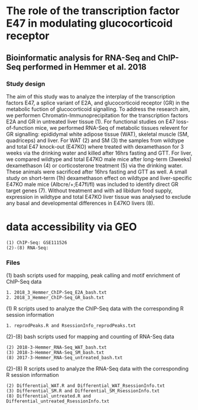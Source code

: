# The role of the transcription factor E47 in modulating glucocorticoid receptor
## Bioinformatic analysis for RNA-Seq and ChIP-Seq performed in Hemmer et al. 2018

### Study design

The aim of this study was to analyze the interplay of the transcription factors E47, a splice variant of E2A, and glucocorticoid receptor (GR) in the metabolic fuction of glucocorticoid signalling. To address the research aim, we performen Chromatin-Immunoprecipitation for the transcription factors E2A and GR in untreated liver tissue (1). For functional studies on E47 loss-of-function mice, we performed RNA-Seq of metabolic tissues relevent for GR signalling: epididymal white adipose tissue (WAT), skeletal muscle (SM, quadriceps) and liver. For WAT (2) and SM (3) the samples from wildtype and total E47 knock-out (E47KO) where treated with dexamethason for 3 weeks via the drinking water and killed after 16hrs fasting and GTT. For liver, we compared wildtype and total E47KO male mice after long-term (3weeks) dexamethason (4) or corticosterone treatment (5) via the drinking water. These animals were sacrificed after 16hrs fasting and GTT as well. A small study on short-term (1h) dexamethason effect on wildtype and liver-specific E47KO male mice (Albcre/+;E47fl/fl) was included to identify direct GR target genes (7). Without treatment and with ad libidum food supply, expression in wildtype and total E47KO liver tissue was analysed to exclude any basal and developmental differences in E47KO livers (8).

# data accessibility via GEO
    (1) ChIP-Seq: GSE111526
    (2)-(8) RNA-Seq: 

### Files

(1) bash scripts used for mapping, peak calling and motif enrichment of ChIP-Seq data

    1. 2018_3_Hemmer_ChIP-Seq_E2A_bash.txt
    2. 2018_3_Hemmer_ChIP-Seq_GR_bash.txt

(1) R scripts used to analyze the ChIP-Seq data with the corresponding R session information

    1. reprodPeaks.R and RsessionInfo_reprodPeaks.txt
    
(2)-(8) bash scripts used for mapping and counting of RNA-Seq data

    (2) 2018-3-Hemmer_RNA-Seq_WAT_bash.txt
    (3) 2018-3-Hemmer_RNA-Seq_SM_bash.txt
    (8) 2017-3-Hemmer_RNA-Seq_untreated_bash.txt 

(2)-(8) R scripts used to analyze the RNA-Seq data with the corresponding R session information
    
    (2) Differential_WAT.R and Differential_WAT_RsessionInfo.txt
    (3) Differential_SM.R and Differential_SM_RsessionInfo.txt
    (8) Differential_untreated.R and Differential_untreated_RsessionInfo.txt

